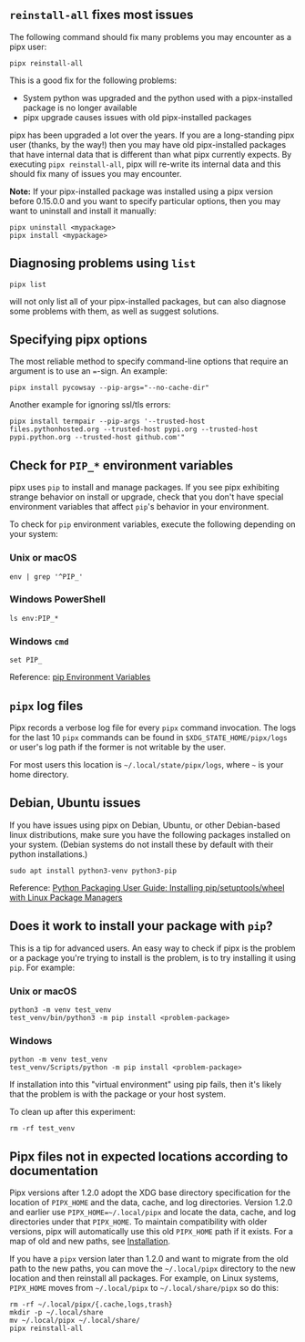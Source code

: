 ## `reinstall-all` fixes most issues

The following command should fix many problems you may encounter as a pipx user:

```
pipx reinstall-all
```

This is a good fix for the following problems:

* System python was upgraded and the python used with a pipx-installed package is no longer available
* pipx upgrade causes issues with old pipx-installed packages

pipx has been upgraded a lot over the years.  If you are a long-standing pipx
user (thanks, by the way!) then you may have old pipx-installed packages that
have internal data that is different than what pipx currently expects.  By
executing `pipx reinstall-all`, pipx will re-write its internal data and this
should fix many of issues you may encounter.

**Note:** If your pipx-installed package was installed using a pipx version
before 0.15.0.0 and you want to specify particular options, then you may want
to uninstall and install it manually:

```
pipx uninstall <mypackage>
pipx install <mypackage>
```

## Diagnosing problems using `list`

```
pipx list
```

will not only list all of your pipx-installed packages, but can also diagnose
some problems with them, as well as suggest solutions.

## Specifying pipx options

The most reliable method to specify command-line options that require an
argument is to use an `=`-sign.  An example:
```
pipx install pycowsay --pip-args="--no-cache-dir"
```
Another example for ignoring ssl/tls errors:
```
pipx install termpair --pip-args '--trusted-host files.pythonhosted.org --trusted-host pypi.org --trusted-host pypi.python.org --trusted-host github.com'"
```

## Check for `PIP_*` environment variables

pipx uses `pip` to install and manage packages.  If you see pipx exhibiting
strange behavior on install or upgrade, check that you don't have special
environment variables that affect `pip`'s behavior in your environment.

To check for `pip` environment variables, execute the following depending on your system:

### Unix or macOS
```
env | grep '^PIP_'
```

### Windows PowerShell
```
ls env:PIP_*
```

### Windows `cmd`
```
set PIP_
```

Reference: [pip Environment Variables](https://pip.pypa.io/en/stable/user_guide/#environment-variables)

## `pipx` log files
Pipx records a verbose log file for every `pipx` command invocation.  The logs
for the last 10 `pipx` commands can be found in `$XDG_STATE_HOME/pipx/logs` or user's log path
if the former is not writable by the user.

For most users this location is `~/.local/state/pipx/logs`, where `~` is your home
directory.

## Debian, Ubuntu issues

If you have issues using pipx on Debian, Ubuntu, or other Debian-based linux
distributions, make sure you have the following packages installed on your
system.  (Debian systems do not install these by default with their python
installations.)

```
sudo apt install python3-venv python3-pip
```

Reference: [Python Packaging User Guide: Installing pip/setuptools/wheel with Linux Package Managers](https://packaging.python.org/guides/installing-using-linux-tools)

## Does it work to install your package with `pip`?

This is a tip for advanced users.  An easy way to check if pipx is the problem
or a package you're trying to install is the problem, is to try installing it
using `pip`.  For example:

### Unix or macOS
```
python3 -m venv test_venv
test_venv/bin/python3 -m pip install <problem-package>
```

### Windows
```
python -m venv test_venv
test_venv/Scripts/python -m pip install <problem-package>
```

If installation into this "virtual environment" using pip fails, then it's
likely that the problem is with the package or your host system.

To clean up after this experiment:

```
rm -rf test_venv
```

## Pipx files not in expected locations according to documentation

Pipx versions after 1.2.0 adopt the XDG base directory specification for
the location of `PIPX_HOME` and the data, cache, and log directories.
Version 1.2.0 and earlier use `PIPX_HOME=~/.local/pipx` and locate the
data, cache, and log directories under that `PIPX_HOME`. To maintain
compatibility with older versions, pipx will automatically use this old
`PIPX_HOME` path if it exists. For a map of old and new paths, see
[Installation](installation.md#installation-options).

If you have a `pipx` version later than 1.2.0 and want to migrate from
the old path to the new paths, you can move the `~/.local/pipx`
directory to the new location and then reinstall all packages. For
example, on Linux systems, `PIPX_HOME` moves from `~/.local/pipx` to
`~/.local/share/pipx` so do this:

```
rm -rf ~/.local/pipx/{.cache,logs,trash}
mkdir -p ~/.local/share
mv ~/.local/pipx ~/.local/share/
pipx reinstall-all
```
